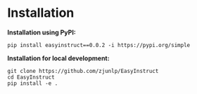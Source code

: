 # Installation

**Installation using PyPI:**

```
pip install easyinstruct==0.0.2 -i https://pypi.org/simple
```

**Installation for local development:**

```
git clone https://github.com/zjunlp/EasyInstruct
cd EasyInstruct
pip install -e .
```

